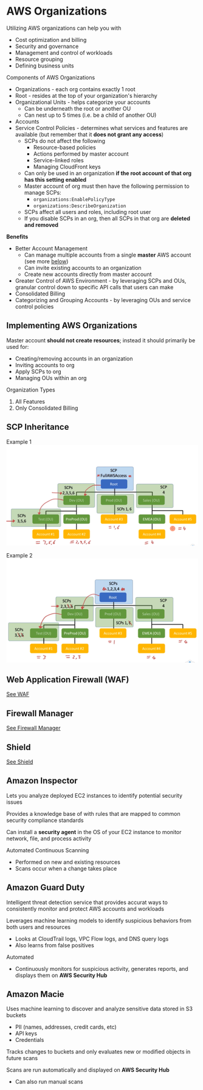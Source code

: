 # AWS Organizations

Utilizing AWS organizations can help you with
- Cost optimization and billing
- Security and governance
- Management and control of workloads
- Resource grouping
- Defining business units

Components of AWS Organizations
- Organizations - each org contains exactly 1 root
- Root - resides at the top of your organization's hierarchy
- Organizational Units - helps categorize your accounts
	- Can be underneath the root or another OU
	- Can nest up to 5 times (i.e. be a child of another OU)
- Accounts
- Service Control Policies - determines what services and features are available (but remember that it **does not grant any access**)
	- SCPs do not affect the following
		- Resource-based policies
		- Actions performed by master account
		- Service-linked roles
		- Managing CloudFront keys
	- Can only be used in an organization **if the root account of that org has this setting enabled**
	- Master account of org must then have the following permission to manage SCPs:
		- `organizations:EnablePolicyType`
		- `organizations:DescribeOrganization`
	- SCPs affect all users and roles, including root user
	- If you disable SCPs in an org, then all SCPs in that org are **deleted and removed**

**Benefits**
- Better Account Management
	- Can manage multiple accounts from a single **master** AWS account (see more [below](#implementing-aws-organizations))
	- Can invite existing accounts to an organization
	- Create new accounts directly from master account
- Greater Control of AWS Environment - by leveraging SCPs and OUs, granular control down to specific API calls that users can make
- Consolidated Billing
- Categorizing and Grouping Accounts - by leveraging OUs and service control policies

## Implementing AWS Organizations

Master account **should not create resources**; instead it should primarily be used for:
- Creating/removing accounts in an organization
- Inviting accounts to org
- Apply SCPs to org
- Managing OUs within an org

Organization Types
1. All Features
2. Only Consolidated Billing

## SCP Inheritance
Example 1
![Example 1](./assets/scp-inheritance-ex1.PNG)

Example 2
![Example 2](./assets/scp-inheritance-ex2.PNG)

## Web Application Firewall (WAF)
[See WAF](/security-identity-access/waf.md)

## Firewall Manager
[See Firewall Manager](/security-identity-access/firewall-manager.md)

## Shield
[See Shield](/security-identity-access/shield.md)

## Amazon Inspector
Lets you analyze deployed EC2 instances to identify potential security issues

Provides a knowledge base of with rules that are mapped to common security compliance standards

Can install a **security agent** in the OS of your EC2 instance to monitor network, file, and process activity

Automated Continuous Scanning
- Performed on new and existing resources
- Scans occur when a change takes place

## Amazon Guard Duty
Intelligent threat detection service that provides accurat ways to consistently monitor and protect AWS accounts and workloads

Leverages machine learning models to identify suspicious behaviors from both users and resources
- Looks at CloudTrail logs, VPC Flow logs, and DNS query logs
- Also learns from false positives

Automated
- Continuously monitors for suspicious activity, generates reports, and displays them on **AWS Security Hub**

## Amazon Macie
Uses machine learning to discover and analyze sensitive data stored in S3 buckets
- PII (names, addresses, credit cards, etc)
- API keys
- Credentials

Tracks changes to buckets and only evaluates new or modified objects in future scans

Scans are run automatically and displayed on **AWS Security Hub**
- Can also run manual scans
